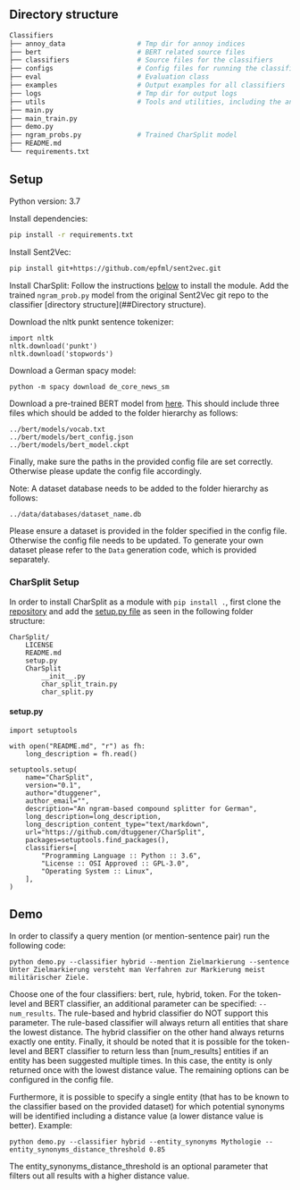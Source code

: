 ## Directory structure
```sh
Classifiers
├── annoy_data                  # Tmp dir for annoy indices
├── bert                        # BERT related source files
├── classifiers                 # Source files for the classifiers
├── configs                     # Config files for running the classification or finetuning BERT
├── eval                        # Evaluation class
├── examples                    # Output examples for all classifiers
├── logs                        # Tmp dir for output logs
├── utils                       # Tools and utilities, including the annoy index class and heuristics
├── main.py                     
├── main_train.py               
├── demo.py                     
├── ngram_probs.py              # Trained CharSplit model
├── README.md                   
└── requirements.txt
```

## Setup
Python version: 3.7

Install dependencies:
```sh 
pip install -r requirements.txt
```

Install Sent2Vec:
```sh 
pip install git+https://github.com/epfml/sent2vec.git
```

Install CharSplit:
Follow the instructions [below](###CharSplit) to install the module.
Add the trained ```ngram_prob.py``` model from the original Sent2Vec git repo to the classifier [directory structure](##Directory structure).
 
Download the nltk punkt sentence tokenizer: 
```
import nltk
nltk.download('punkt')
nltk.download('stopwords')
```

Download a German spacy model:
``` 
python -m spacy download de_core_news_sm
```

Download a pre-trained BERT model from [here](https://github.com/google-research/bert).
This should include three files which should be added to the folder hierarchy as follows:
```
../bert/models/vocab.txt
../bert/models/bert_config.json
../bert/models/bert_model.ckpt
``` 

Finally, make sure the paths in the provided config file are set correctly. 
Otherwise please update the config file accordingly.

Note: A dataset database needs to be added to the folder hierarchy as follows:
``` 
../data/databases/dataset_name.db
```
Please ensure a dataset is provided in the folder specified in the config file. 
Otherwise the config file needs to be updated. 
To generate your own dataset please refer to the ```Data``` generation code, which is provided separately.

### CharSplit Setup
In order to install CharSplit as a module with ```pip install .```, first clone the 
[repository](https://github.com/dtuggener/CharSplit) and add the [setup.py file](####setup.py) 
as seen in the following folder structure:
```
CharSplit/
    LICENSE
    README.md
    setup.py
    CharSplit
        __init__.py
        char_split_train.py
        char_split.py
```

#### setup.py  
``` 
import setuptools

with open("README.md", "r") as fh:
    long_description = fh.read()

setuptools.setup(
    name="CharSplit",
    version="0.1",
    author="dtuggener",
    author_email="",
    description="An ngram-based compound splitter for German",
    long_description=long_description,
    long_description_content_type="text/markdown",
    url="https://github.com/dtuggener/CharSplit",
    packages=setuptools.find_packages(),
    classifiers=[
        "Programming Language :: Python :: 3.6",
        "License :: OSI Approved :: GPL-3.0",
        "Operating System :: Linux",
    ],
)
```

## Demo
In order to classify a query mention (or mention-sentence pair) run the following code:
``` 
python demo.py --classifier hybrid --mention Zielmarkierung --sentence Unter Zielmarkierung versteht man Verfahren zur Markierung meist militärischer Ziele.
```
Choose one of the four classifiers: bert, rule, hybrid, token.
For the token-level and BERT classifier, an additional parameter can be specified: ```--num_results```.
The rule-based and hybrid classifier do NOT support this parameter. 
The rule-based classifier will always return all entities that share the lowest distance.
The hybrid classifier on the other hand always returns exactly one entity.
Finally, it should be noted that it is possible for the token-level and BERT classifier to return less than [num_results]
entities if an entity has been suggested multiple times. In this case, the entity is only returned once with the 
lowest distance value.
The remaining options can be configured in the config file.

Furthermore, it is possible to specify a single entity (that has to be known to the classifier based on the provided
 dataset) for which potential synonyms will be identified including a distance value (a lower distance value is better).
Example:
``` 
python demo.py --classifier hybrid --entity_synonyms Mythologie --entity_synonyms_distance_threshold 0.85
```
The entity_synonyms_distance_threshold is an optional parameter that filters out all results with a higher 
distance value.
